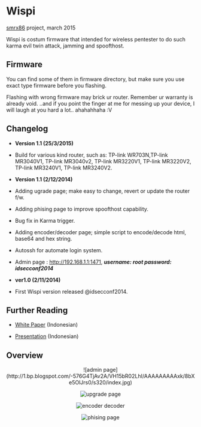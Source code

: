 Wispi
=====
[smrx86][] project, march 2015

Wispi is costum firmware that intended for wireless pentester to do such karma evil twin attack, jamming and spoofthost.

Firmware
--------
You can find some of them in firmware directory, but make sure you use exact type firmware before you flashing.

Flashing with wrong firmware may brick ur router.
Remember ur warranty is already void.
..and if you point the finger at me for messing up your device, I will laugh at you hard a lot.. ahahahhaha :V  

Changelog 
---------

* **Version 1.1 (25/3/2015)**
- Build for various kind router, such as: TP-link WR703N,TP-link MR3040V1, TP-link MR3040v2, TP-link MR3220V1, TP-link MR3220V2, TP-link MR3240V1, TP-link MR3240V2.

* **Version 1.1 (2/12/2014)**

- Adding ugrade page; make easy to change, revert or update the router f/w.

- Adding phising page to improve spoofthost capability.

- Bug fix in Karma trigger.

- Adding encoder/decoder page; simple script to encode/decode html, base64 and hex string.

- Autossh for automate login system.

- Admin page : http://192.168.1.1:1471,  ***username: root  password: idsecconf2014***

* **ver1.0 (2/11/2014)**

- First Wispi version released @idsecconf2014.

Further Reading 
---------------
- [White Paper][] (Indonesian)

- [Presentation][] (Indonesian)


Overview
--------

<center>![admin page](http://1.bp.blogspot.com/-576G4TjAv2A/VH15bR02LhI/AAAAAAAAAxk/8bXe5OlJrs0/s320/index.jpg)

![upgrade page](http://1.bp.blogspot.com/-RhVwFolsQQA/VH15YsVkGEI/AAAAAAAAAxU/s0S9Xhn-G3Q/s320/flashing.jpg)

![encoder decoder](http://1.bp.blogspot.com/-NulG2w62puA/VH15ZtEhJPI/AAAAAAAAAxc/7cmsW8vLK_0/s320/encdec.jpg)

![phising page](http://4.bp.blogspot.com/-2LBZdnY-qZ8/VH15g7FI-6I/AAAAAAAAAxs/tTuMf7nugh0/s320/phising.jpg)</center>

[smrx86]: https://twitter.com/smrx86
[White Paper]: http://www.slideshare.net/idsecconf/wispi-mini-karma-router-for-pentester-rama-tri-nanda-41084689
[Presentation]: http://www.slideshare.net/idsecconf/wispi-mini-karma-router-for-pentester-rama-tri-nanda-41084757
